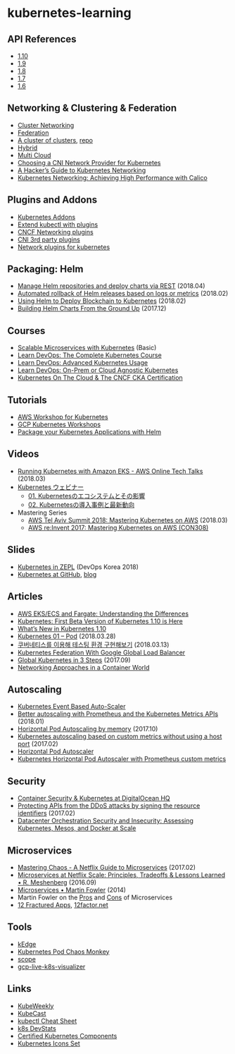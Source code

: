 # kubernetes-learning

## API References
- [1.10](https://kubernetes.io/docs/reference/generated/kubernetes-api/v1.10/)
- [1.9](https://v1-9.docs.kubernetes.io/docs/api-reference/v1.9/)
- [1.8](https://v1-8.docs.kubernetes.io/docs/api-reference/v1.8/)
- [1.7](https://v1-7.docs.kubernetes.io/docs/api-reference/v1.7/)
- [1.6](https://v1-6.docs.kubernetes.io/docs/api-reference/v1.6/)

## Networking & Clustering & Federation
- [Cluster Networking](https://kubernetes.io/docs/concepts/cluster-administration/networking/)
- [Federation](https://kubernetes.io/docs/concepts/cluster-administration/federation/)
- [A cluster of clusters](https://netbears.com/blog/cross-cloud-kubernetes-cluster-of-clusters/), [repo](https://github.com/netbears/kubernetes-federation-cross-cloud)
- [Hybrid](https://schd.ws/hosted_files/kccncna17/7a/Kubecon%20-%20v0.2.pdf)
- [Multi Cloud](https://www.joyent.com/blog/triton-kubernetes-multicloud)
- [Choosing a CNI Network Provider for Kubernetes](https://chrislovecnm.com/kubernetes/cni/choosing-a-cni-provider/)
- [A Hacker’s Guide to Kubernetes Networking](https://thenewstack.io/hackers-guide-kubernetes-networking/)
- [Kubernetes Networking: Achieving High Performance with Calico](https://platform9.com/blog/kubernetes-networking-achieving-high-performance-with-calico/)

## Plugins and Addons
- [Kubernetes Addons](https://github.com/kubernetes/kubernetes/tree/master/cluster/addons)
- [Extend kubectl with plugins](https://kubernetes.io/docs/tasks/extend-kubectl/kubectl-plugins/)
- [CNCF Networking plugins](https://github.com/containernetworking/plugins)
- [CNI 3rd party plugins](https://github.com/containernetworking/cni#3rd-party-plugins)
- [Network plugins for kubernetes](https://www.slideshare.net/inwinstack/network-plugins-for-kubernetes)

## Packaging: Helm
- [Manage Helm repositories and deploy charts via REST](https://banzaicloud.com/blog/helm-rest-api/) (2018.04)
- [Automated rollback of Helm releases based on logs or metrics](http://container-solutions.com/automated-rollback-helm-releases-based-logs-metrics/) (2018.02)
- [Using Helm to Deploy Blockchain to Kubernetes](https://www.microsoft.com/developerblog/2018/02/09/using-helm-deploy-blockchain-kubernetes/) (2018.02)
- [Building Helm Charts From the Ground Up](https://youtu.be/vQX5nokoqrQ) (2017.12)

## Courses
- [Scalable Microservices with Kubernetes](https://classroom.udacity.com/courses/ud615) (Basic)
- [Learn DevOps: The Complete Kubernetes Course](https://www.udemy.com/learn-devops-the-complete-kubernetes-course/learn/v4/)
- [Learn DevOps: Advanced Kubernetes Usage](https://www.udemy.com/learn-devops-advanced-kubernetes-usage/learn/v4/overview)
- [Learn DevOps: On-Prem or Cloud Agnostic Kubernetes](https://www.udemy.com/learn-devops-on-prem-or-cloud-agnostic-kubernetes/)
- [Kubernetes On The Cloud & The CNCF CKA Certification](https://www.udemy.com/kubernetes-cka-on-cloud/)

## Tutorials
- [AWS Workshop for Kubernetes](https://github.com/aws-samples/aws-workshop-for-kubernetes)
- [GCP Kubernetes Workshops](https://github.com/GoogleCloudPlatform/kubernetes-workshops)
- [Package your Kubernetes Applications with Helm](https://akomljen.com/package-kubernetes-applications-helm/)

## Videos
- [Running Kubernetes with Amazon EKS - AWS Online Tech Talks](https://youtu.be/rV_NCvs9iGE) (2018.03)
- [Kubernetes ウェビナー](https://www.youtube.com/watch?v=dA6qa-6ekB0&list=PLlr4ZJV2uX-jS9mSLBvApQApuhkR6u5ES)
  - [01. Kubernetesのエコシステムとその影響](https://youtu.be/dA6qa-6ekB0)
  - [02. Kubernetesの導入事例と最新動向](https://youtu.be/ZOwNeeCVyZk)
- Mastering Series
  - [AWS Tel Aviv Summit 2018: Mastering Kubernetes on AWS](https://www.youtube.com/watch?v=mfx7whOKUH0) (2018.03)
  - [AWS re:Invent 2017: Mastering Kubernetes on AWS (CON308)](https://www.youtube.com/watch?v=w34txLmpEuM)
  
## Slides
- [Kubernetes in ZEPL](https://docs.google.com/presentation/d/1AGdDWxnTK2M2emhHis0IlxODngTY6xJycP3ygPvA9F8/) (DevOps Korea 2018)
- [Kubernetes at GitHub](https://schd.ws/hosted_files/kccncna17/44/kubernetes-at-github.pdf), [blog](https://githubengineering.com/kubernetes-at-github/)

## Articles
- [AWS EKS/ECS and Fargate: Understanding the Differences](https://logz.io/blog/aws-eks-ecs-and-fargate/)
- [Kubernetes: First Beta Version of Kubernetes 1.10 is Here](https://kubernetes.io/blog/2018/03/first-beta-version-of-kubernetes-1-10)
- [What’s New in Kubernetes 1.10](https://www.youtube.com/watch?v=EbfMEXnm1lo)
- [Kubernetes 01 – Pod](https://blog.2dal.com/2018/03/28/kubernetes-01-pod/) (2018.03.28)
- [쿠버네티스를 이용해 테스팅 환경 구현해보기](http://woowabros.github.io/experience/2018/03/13/k8s-test.html) (2018.03.13)
- [Kubernetes Federation With Google Global Load Balancer](https://ulam.io/blog/kubernetes-federation-with-google-global-load-balancer/) 
- [Global Kubernetes in 3 Steps](http://cgrant.io/tutorials/gcp/compute/gke/global-kubernetes-three-steps/) (2017.09)
- [Networking Approaches in a Container World](https://events.static.linuxfound.org/sites/events/files/slides/Networking%20approaches%20in%20a%20container%20world.pdf)

## Autoscaling
- [Kubernetes Event Based Auto-Scaler](https://help.spotinst.com/hc/en-us/articles/360000280405-Kubernetes-Event-Based-Auto-Scaler-)
- [Better autoscaling with Prometheus and the Kubernetes Metrics APIs](https://coreos.com/blog/autoscaling-with-prometheus-and-kubernetes-metrics-apis) (2018.01)
- [Horizontal Pod Autoscaling by memory](https://koudingspawn.de/kubernetes-autoscaling/) (2017.10)
- [Kubernetes autoscaling based on custom metrics without using a host port](https://medium.com/@marko.luksa/kubernetes-autoscaling-based-on-custom-metrics-without-using-a-host-port-b783ed6241ac) (2017.02)
- [Horizontal Pod Autoscaler](https://kubernetes.io/docs/tasks/run-application/horizontal-pod-autoscale/)
- [Kubernetes Horizontal Pod Autoscaler with Prometheus custom metrics](https://github.com/stefanprodan/k8s-prom-hpa)

## Security
- [Container Security & Kubernetes at DigitalOcean HQ](https://www.youtube.com/watch?v=j5Mp-VJ-erY)
- [Protecting APIs from the DDoS attacks by signing the resource identifiers](https://medium.com/@gajus/protecting-apis-from-the-ddos-attacks-by-signing-the-pks-c1eca7cc7725) (2017.02)
- [Datacenter Orchestration Security and Insecurity: Assessing Kubernetes, Mesos, and Docker at Scale
](https://youtu.be/lXggHTqznOI)

## Microservices
- [Mastering Chaos - A Netflix Guide to Microservices](https://youtu.be/CZ3wIuvmHeM) (2017.02)
- [Microservices at Netflix Scale: Principles, Tradeoffs & Lessons Learned • R. Meshenberg](https://www.youtube.com/watch?v=57UK46qfBLY) (2016.09)
- [Microservices • Martin Fowler](https://youtu.be/wgdBVIX9ifA) (2014)
- Martin Fowler on the [Pros](http://martinfowler.com/articles/microservices.html) and [Cons](http://martinfowler.com/articles/microservice-trade-offs.html) of Microservices
- [12 Fractured Apps](https://medium.com/@kelseyhightower/12-fractured-apps-1080c73d481c), [12factor.net](https://12factor.net/ko/)

## Tools
- [kEdge](https://github.com/improbable-eng/kedge)
- [Kubernetes Pod Chaos Monkey](https://github.com/jnewland/kubernetes-pod-chaos-monkey)
- [scope](https://github.com/weaveworks/scope)
- [gcp-live-k8s-visualizer](https://github.com/brendandburns/gcp-live-k8s-visualizer)

## Links
- [KubeWeekly](https://kube.news)
- [KubeCast](https://www.kubecast.com/)
- [kubectl Cheat Sheet](https://kubernetes.io/docs/user-guide/kubectl-cheatsheet/)
- [k8s DevStats](https://k8s.devstats.cncf.io/d/12/dashboards)
- [Certified Kubernetes Components](https://www.cncf.io/certification/software-conformance/)
- [Kubernetes Icons Set](https://github.com/octo-technology/kubernetes-icons)
